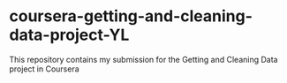 # coursera-getting-and-cleaning-data-project-YL
This repository contains my submission for the Getting and Cleaning Data project in Coursera
